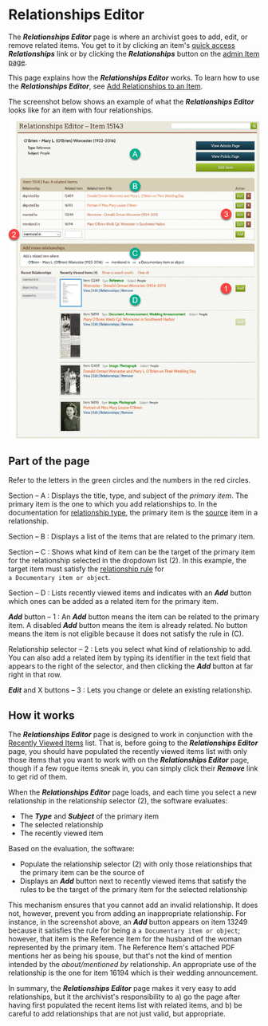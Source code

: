 # Relationships Editor

The **_Relationships Editor_** page is where an archivist goes to add, edit, or remove related items.
You get to it by clicking an item's [quick access](/archivist/special-features-archivist/#quick-access-links)
**_Relationships_** link
or by clicking the **_Relationships_** button on the [admin Item page](/archivist/items/#admin-item-page-features).

This page explains how the **_Relationships Editor_** works. To learn how to use the **_Relationships Editor_**,
see [Add Relationships to an Item](/archivist/add-relationship/).

The screenshot below shows an example of what the **_Relationships Editor_** looks like for an item with four relationships.

![Relationships Editor page](relationships-editor-1.jpg)

## Part of the page

Refer to the letters in the green circles and the numbers in the red circles.

Section &ndash; A
:   Displays the title, type, and subject of the *primary item*. The primary
    item is the one to which you add relationships to. In the documentation for 
    [relationship type](/relationships/relationship-types/), the primary item
    is the [source](/relationships/relationship-types/#source-and-target)
    item in a relationship.

Section &ndash; B
:   Displays a list of the items that are related to the primary item.

Section &ndash; C
:   Shows what kind of item can be the target of the primary item for the
    relationship selected in the dropdown list (2). In this example, the target item must satisfy the
    [relationship rule](/relationships/relationship-rules/) for  
    `a Documentary item or object`. 

Section &ndash; D
:   Lists recently viewed items and indicates with an **_Add_** button which ones can be
    added as a related item for the primary item. 

**_Add_** button  &ndash; 1
:   An **_Add_** button means the item can be related to the primary item. A disabled **_Add_** button means
    the item is already related. No button means the item is not eligible because it does not satisfy
    the rule in (C).

Relationship selector  &ndash; 2
:   Lets you select what kind of relationship to add. You can also add a related item by typing its identifier
    in the text field that appears to the right of the selector, and then clicking the **_Add_** button
    at far right in that row.

**_Edit_** and X buttons  &ndash; 3
:   Lets you change or delete an existing relationship.

## How it works

The **_Relationships Editor_** page is designed to work in conjunction with the
[Recently Viewed Items](/user/recently-viewed/#recently-viewed-items-page) list. That is, before going to the
**_Relationships Editor_** page, you should have populated the recently viewed items list with only those items that
you want to work with on the **_Relationships Editor_** page, though if a few rogue items sneak in, you can
simply click their **_Remove_** link to get rid of them.

When the **_Relationships Editor_** page loads, and each time you select a new relationship in the relationship
selector (2), the software evaluates:

-   The **_Type_** and **_Subject_** of the primary item
-   The selected relationship
-   The recently viewed item

Based on the evaluation, the software:

-   Populate the relationship selector (2) with only those relationships that the primary item  can be the source of
-   Displays an **_Add_** button next to recently viewed items that satisfy the rules to be the target of the primary
    item for the selected relationship

This mechanism ensures that you cannot add an invalid relationship. It does not, however, prevent you from adding an
inappropriate relationship. For instance, in the screenshot above, an **_Add_** button appears on item 13249 because
it satisfies the rule for being a `a Documentary item or object`; however, that item is the Reference Item for the husband of
the woman represented by the primary item. The Reference Item's attached PDF mentions her as being his spouse, but that's
not the kind of mention intended by the *about/mentioned by* relationship. An appropriate use of the relationship is the
one for item 16194 which is their wedding announcement.

In summary, the **_Relationships Editor_** page makes it very easy to add relationships, but it the archivist's
responsibility to a) go the page after having first populated the recent items list with related items, and b) be
careful to add relationships that are not just valid, but appropriate.











